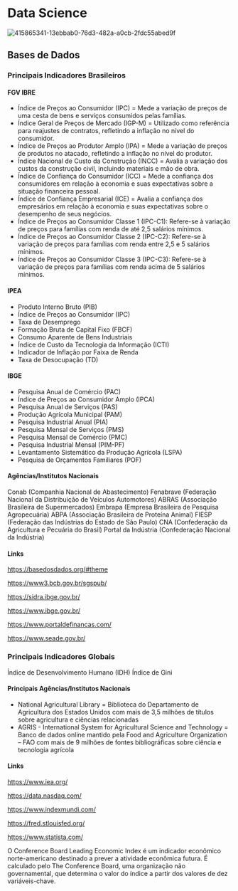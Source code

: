 # Data Science
![415865341-13ebbab0-76d3-482a-a0cb-2fdc55abed9f](https://github.com/user-attachments/assets/f93fdc0d-5d9a-4406-b9ca-dc4d2ca48452)

## Bases de Dados

### Principais Indicadores Brasileiros

#### FGV IBRE
- Índice de Preços ao Consumidor (IPC) = Mede a variação de preços de uma cesta de bens e serviços consumidos pelas famílias.
- Índice Geral de Preços de Mercado (IGP-M) = Utilizado como referência para reajustes de contratos, refletindo a inflação no nível do consumidor.
- Índice de Preços ao Produtor Amplo (IPA) = Mede a variação de preços de produtos no atacado, refletindo a inflação no nível do produtor.
- Índice Nacional de Custo da Construção (INCC) = Avalia a variação dos custos da construção civil, incluindo materiais e mão de obra.
- Índice de Confiança do Consumidor (ICC) = Mede a confiança dos consumidores em relação à economia e suas expectativas sobre a situação financeira pessoal.
- Índice de Confiança Empresarial (ICE) = Avalia a confiança dos empresários em relação à economia e suas expectativas sobre o desempenho de seus negócios.
- Índice de Preços ao Consumidor Classe 1 (IPC-C1): Refere-se à variação de preços para famílias com renda de até 2,5 salários mínimos.
- Índice de Preços ao Consumidor Classe 2 (IPC-C2): Refere-se à variação de preços para famílias com renda entre 2,5 e 5 salários mínimos.
- Índice de Preços ao Consumidor Classe 3 (IPC-C3): Refere-se à variação de preços para famílias com renda acima de 5 salários mínimos.
  
#### IPEA
- Produto Interno Bruto (PIB)
- Índice de Preços ao Consumidor (IPC)
- Taxa de Desemprego
- Formação Bruta de Capital Fixo (FBCF)
- Consumo Aparente de Bens Industriais
- Índice de Custo da Tecnologia da Informação (ICTI)
- Indicador de Inflação por Faixa de Renda
- Taxa de Desocupação (TD)

#### IBGE
- Pesquisa Anual de Comércio (PAC)
- Índice de Preços ao Consumidor Amplo (IPCA)
- Pesquisa Anual de Serviços (PAS)
- Produção Agrícola Municipal (PAM)
- Pesquisa Industrial Anual (PIA)
- Pesquisa Mensal de Serviços (PMS)
- Pesquisa Mensal de Comércio (PMC)
- Pesquisa Industrial Mensal (PIM-PF)
- Levantamento Sistemático da Produção Agrícola (LSPA)
- Pesquisa de Orçamentos Familiares (POF)

#### Agências/Institutos Nacionais
Conab (Companhia Nacional de Abastecimento)
Fenabrave (Federação Nacional da Distribuição de Veículos Automotores)
ABRAS (Associação Brasileira de Supermercados)
Embrapa (Empresa Brasileira de Pesquisa Agropecuária)
ABPA (Associação Brasileira de Proteína Animal)
FIESP (Federação das Indústrias do Estado de São Paulo)
CNA (Confederação da Agricultura e Pecuária do Brasil)
Portal da Indústria (Confederação Nacional da Indústria)

#### Links
https://basedosdados.org/#theme

https://www3.bcb.gov.br/sgspub/

https://sidra.ibge.gov.br/

https://www.ibge.gov.br/

https://www.portaldefinancas.com/

https://www.seade.gov.br/

### Principais Indicadores Globais 
Índice de Desenvolvimento Humano (IDH)
Índice de Gini

#### Principais Agências/Institutos Nacionais
- National Agricultural Library = Biblioteca do Departamento de Agricultura dos Estados Unidos com mais de 3,5 milhões de títulos sobre agricultura e ciências relacionadas
- AGRIS - International System for Agricultural Science and Technology = Banco de dados online mantido pela Food and Agriculture Organization – FAO com mais de 9 milhões de fontes bibliográficas sobre ciência e tecnologia agrícola

#### Links
https://www.iea.org/

https://data.nasdaq.com/

https://www.indexmundi.com/

https://fred.stlouisfed.org/

https://www.statista.com/

O Conference Board Leading Economic Index é um indicador econômico norte-americano destinado a prever a atividade econômica futura. É calculado pelo The Conference Board, uma organização não governamental, que determina o valor do índice a partir dos valores de dez variáveis-chave.
